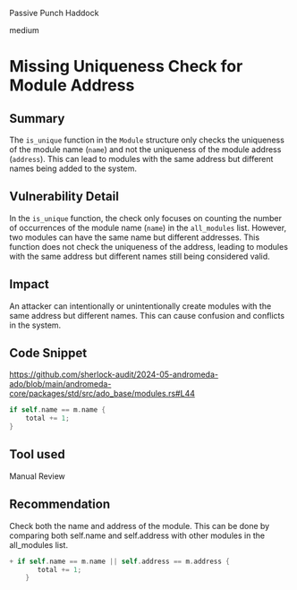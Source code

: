 Passive Punch Haddock

medium

# Missing Uniqueness Check for Module Address

## Summary
The `is_unique` function in the `Module` structure only checks the uniqueness of the module name (`name`) and not the uniqueness of the module address (`address`). This can lead to modules with the same address but different names being added to the system.

## Vulnerability Detail
In the `is_unique` function, the check only focuses on counting the number of occurrences of the module name (`name`) in the `all_modules` list. However, two modules can have the same name but different addresses. This function does not check the uniqueness of the address, leading to modules with the same address but different names still being considered valid.

## Impact
An attacker can intentionally or unintentionally create modules with the same address but different names. This can cause confusion and conflicts in the system.

## Code Snippet
https://github.com/sherlock-audit/2024-05-andromeda-ado/blob/main/andromeda-core/packages/std/src/ado_base/modules.rs#L44

```rust
if self.name == m.name {
    total += 1;
}
```

## Tool used

Manual Review

## Recommendation
Check both the name and address of the module. This can be done by comparing both self.name and self.address with other modules in the all_modules list.

```rust
+ if self.name == m.name || self.address == m.address { 
       total += 1;
    }
```